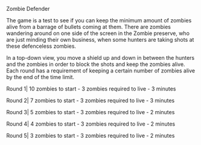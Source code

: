 Zombie Defender

The game is a test to see if you can keep the minimum amount of zombies alive from a barrage of bullets coming at them. There are zombies wandering around on one side of the screen in the Zombie preserve, who are just minding their own business, when some hunters are taking shots at these defenceless zombies.

In a top-down view, you move a shield up and down in between the hunters and the zombies in order to block the shots and keep the zombies alive. Each round has a requirement of keeping a certain number of zombies alive by the end of the time limit.

Round 1|
10 zombies to start - 3 zombies required to live - 3 minutes

Round 2|
7 zombies to start - 3 zombies required to live - 3 minutes

Round 3|
5 zombies to start - 3 zombies required to live - 2 minutes

Round 4|
4 zombies to start - 3 zombies required to live - 2 minutes

Round 5|
3 zombies to start - 3 zombies required to live - 2 minutes
